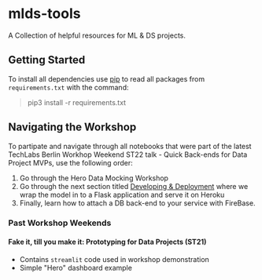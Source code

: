 # mlds-tools
A Collection of helpful resources for ML &amp; DS projects.
## Getting Started
To install all dependencies use [pip](https://pip.pypa.io/en/stable/) to read all packages from `requirements.txt` with the command:
> pip3 install -r requirements.txt

## Navigating the Workshop
To partipate and navigate through all notebooks that were part of the latest TechLabs Berlin Workhop Weekend ST22 talk - Quick Back-ends for Data Project MVPs, use the following order:
1. Go through the Hero Data Mocking Workshop
2. Go through the next section titled [Developing & Deployment]() where we wrap the model in to a Flask application and serve it on Heroku
3. Finally, learn how to attach a DB back-end to your service with FireBase.
### Past Workshop Weekends
#### Fake it, till you make it: Prototyping for Data Projects (ST21)
- Contains `streamlit` code used in workshop demonstration
- Simple "Hero" dashboard example
